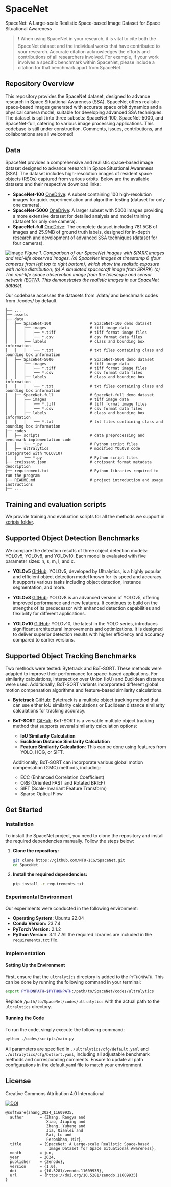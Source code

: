 # SpaceNet
SpaceNet: A Large-scale Realistic Space-based Image Dataset for Space Situational Awareness

> ❗ When using SpaceNet in your research, it is vital to cite both the SpaceNet dataset and the individual works that have contributed to your research. Accurate citation acknowledges the efforts and contributions of all researchers involved. For example, if your work involves a specific benchmark within SpaceNet, please include a citation for that benchmark apart from SpaceNet.

## Repository Overview

This repository provides the SpaceNet dataset, designed to advance research in Space Situational Awareness (SSA). SpaceNet offers realistic space-based images generated with accurate space orbit dynamics and a physical camera model, suitable for developing advanced SSA techniques. The dataset is split into three subsets: SpaceNet-100, SpaceNet-5000, and SpaceNet-full, catering to various image processing applications. This codebase is still under construction. Comments, issues, contributions, and collaborations are all welcomed!

## Data

SpaceNet provides a comprehensive and realistic space-based image dataset designed to advance research in Space Situational Awareness (SSA). The dataset includes high-resolution images of resident space objects (RSOs) captured from various orbits. Below are the available datasets and their respective download links:

- **SpaceNet-100** [OneDrive](https://entuedu-my.sharepoint.com/:u:/g/personal/rangya001_e_ntu_edu_sg/EWXHgI9V-89Onv97312R3PoBn-r7jgHax65LE-qKJDy6ww?e=qaDztC): A subset containing 100 high-resolution images for quick experimentation and algorithm testing (dataset for only one camera).
- **SpaceNet-5000** [OneDrive](https://entuedu-my.sharepoint.com/:u:/g/personal/rangya001_e_ntu_edu_sg/EQJrthT6MFlOosS1Zewd_oUBF_RgBDQLN17XPfTZXj_2ag?e=l8Ca8h): A larger subset with 5000 images providing a more extensive dataset for detailed analysis and model training (dataset for only one camera).
- **SpaceNet-full** [OneDrive](https://entuedu-my.sharepoint.com/:f:/g/personal/rangya001_e_ntu_edu_sg/EjNYLI8YhM5OpLJ8uvENIn8BNsVE1qhxFtBu5vswWEO2Qg?e=49GSEj): The complete dataset including 781.5GB of images and 25.9MB of ground truth labels, designed for in-depth research and development of advanced SSA techniques (dataset for four cameras).

![image](https://github.com/NTU-ICG/SpaceNet/assets/19664995/3cfd91f1-f8cb-4ec8-9578-13d3638bee8a)
_Figure 1. Comparison of our SpaceNet images with [SPARK](https://cvi2.uni.lu/spark-2022-dataset/) images and real-life observed images. (a) SpaceNet images at timestamp 0 (four cameras from left top to right bottom), which show the realistic exposure with noise distribution; (b) A simulated spacecraft image from SPARK; (c) The real-life space observation image from the telescope and sensor network ([EGTN](https://exoanalytic.com/space-domain-awareness)). This demonstrates the realistic images in our SpaceNet dataset._


Our codebase accesses the datasets from ./data/ and benchmark codes from ./codes/ by default.

```plaintext
├── ...
├── assets                           
├── data
│   ├── SpaceNet-100                 # SpaceNet-100 demo dataset
│   │   ├── images                   # tiff image data
│   │   │   ├── *.tiff               # tiff format image files
│   │   │   └── *.csv                # csv format data files
│   │   ├── labels                   # class and bounding box information
│   │   │   └── *.txt                # txt files containing class and bounding box information
│   ├── SpaceNet-5000                # SpaceNet-5000 demo dataset
│   │   ├── images                   # tiff image data
│   │   │   ├── *.tiff               # tiff format image files
│   │   │   └── *.csv                # csv format data files
│   │   ├── labels                   # class and bounding box information
│   │   │   └── *.txt                # txt files containing class and bounding box information
│   ├── SpaceNet-full                # SpaceNet-full demo dataset
│   │   ├── images                   # tiff image data
│   │   │   ├── *.tiff               # tiff format image files
│   │   │   └── *.csv                # csv format data files
│   │   ├── labels                   # class and bounding box information
│   │   │   └── *.txt                # txt files containing class and bounding box information
├── codes
│   ├── scripts                      # data preprocessing and benchmark implementation code
│   │   └── *.py                     # Python script files
│   ├── ultralytics                  # modified YOLOv8 code (integrated with YOLOv10)
│   │   └── *.py                     # Python script files
├── croissant.json                   # croissant format metadata description
├── requirement.txt                  # Python libraries required to run the program
├── README.md                        # project introduction and usage instructions
├── ...

```

## Training and evaluation scripts

We provide training and evaluation scripts for all the methods we support in [scripts folder](./codes/scripts).

## Supported Object Detection Benchmarks

We compare the detection results of three object detection models: YOLOv5, YOLOv8, and YOLOv10. Each model is evaluated with five parameter sizes: n, s, m, l, and x.

- **YOLOv5** [GitHub](https://github.com/ultralytics/yolov5): YOLOv5, developed by Ultralytics, is a highly popular and efficient object detection model known for its speed and accuracy. It supports various tasks including object detection, instance segmentation, and more.

- **YOLOv8** [GitHub](https://github.com/ultralytics/ultralytics): YOLOv8 is an advanced version of YOLOv5, offering improved performance and new features. It continues to build on the strengths of its predecessor with enhanced detection capabilities and flexibility for different applications.

- **YOLOv10** [GitHub](https://github.com/THU-MIG/yolov10): YOLOv10, the latest in the YOLO series, introduces significant architectural improvements and optimizations. It is designed to deliver superior detection results with higher efficiency and accuracy compared to earlier versions.

## Supported Object Tracking Benchmarks
Two methods were tested: Bytetrack and BoT-SORT. These methods were adapted to improve their performance for space-based applications. For similarity calculations, Intersection over Union (IoU) and Euclidean distance were used. Additionally, BoT-SORT variants incorporated different global motion compensation algorithms and feature-based similarity calculations.

- **Bytetrack** [GitHub](https://github.com/ifzhang/ByteTrack): Bytetrack is a multiple object tracking method that can use either IoU similarity calculations or Euclidean distance similarity calculations for tracking accuracy.

- **BoT-SORT** [GitHub](https://github.com/NirAharon/BoT-SORT): BoT-SORT is a versatile multiple object tracking method that supports several similarity calculation options:
  - **IoU Similarity Calculation**
  - **Euclidean Distance Similarity Calculation**
  - **Feature Similarity Calculation**: This can be done using features from YOLO, HOG, or SIFT.

  Additionally, BoT-SORT can incorporate various global motion compensation (GMC) methods, including:
  - ECC (Enhanced Correlation Coefficient)
  - ORB (Oriented FAST and Rotated BRIEF)
  - SIFT (Scale-Invariant Feature Transform)
  - Sparse Optical Flow
 
## Get Started

### Installation

To install the SpaceNet project, you need to clone the repository and install the required dependencies manually. Follow the steps below:

1. **Clone the repository:**
    ```bash
    git clone https://github.com/NTU-ICG/SpaceNet.git
    cd SpaceNet
    ```
2. **Install the required dependencies:**
    ```bash
    pip install -r requirements.txt
    ```
    
### Experimental Environment
Our experiments were conducted in the following environment:
- **Operating System:** Ubuntu 22.04
- **Conda Version:** 23.7.4
- **PyTorch Version:** 2.1.2
- **Python Version:** 3.11.7
All the required libraries are included in the `requirements.txt` file.

### Implementation
#### Setting Up the Environment
First, ensure that the `ultralytics` directory is added to the `PYTHONPATH`. This can be done by running the following command in your terminal:
```bash
export PYTHONPATH=$PYTHONPATH:/path/to/SpaceNet/codes/ultralytics
```
Replace `/path/to/SpaceNet/codes/ultralytics` with the actual path to the `ultralytics` directory.

#### Running the Code
To run the code, simply execute the following command:
```bash
python ./codes/scripts/main.py
```
All parameters are specified in `./ultralytics/cfg/default.yaml` and `./ultralytics/cfg/botsort.yaml`, including all adjustable benchmark methods and corresponding comments.
Ensure to update all path configurations in the default.yaml file to match your environment.

## License
Creative Commons Attribution 4.0 International

[![DOI](https://zenodo.org/badge/DOI/10.5281/zenodo.11609935.svg)](https://doi.org/10.5281/zenodo.11609935)

```
@software{zhang_2024_11609935,
  author       = {Zhang, Rangya and
                  Xiao, Jiaping and
                  Zhang, Yuhang and
                  Jia, Qianlei and
                  Bai, Lu and
                  Feroskhan, Mir},
  title        = {SpaceNet: A Large-scale Realistic Space-based 
                   Image Dataset for Space Situational Awareness},
  month        = jun,
  year         = 2024,
  publisher    = {Zenodo},
  version      = {1.0},
  doi          = {10.5281/zenodo.11609935},
  url          = {https://doi.org/10.5281/zenodo.11609935}
}
```






